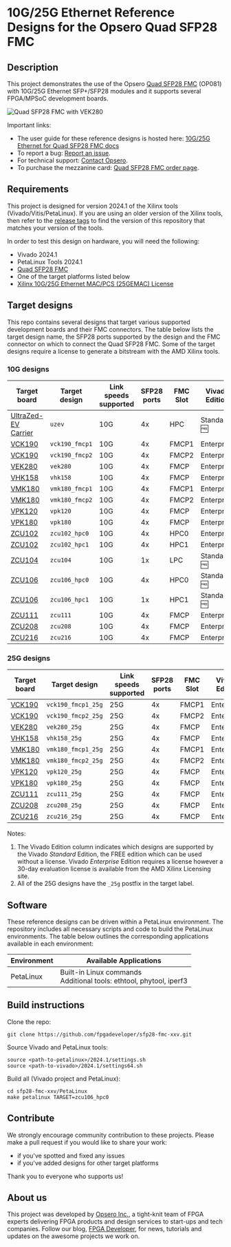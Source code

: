 # 10G/25G Ethernet Reference Designs for the Opsero Quad SFP28 FMC

## Description

This project demonstrates the use of the Opsero [Quad SFP28 FMC] (OP081) with 10G/25G Ethernet SFP+/SFP28 modules
and it supports several FPGA/MPSoC development boards.

![Quad SFP28 FMC with VEK280](docs/source/images/quad-sfp28-fmc-vek280.jpg "Quad SFP28 FMC with VEK280")

Important links:

* The user guide for these reference designs is hosted here: [10G/25G Ethernet for Quad SFP28 FMC docs](https://sfp28-xxv.ethernetfmc.com "10G/25G Ethernet for Quad SFP28 FMC docs")
* To report a bug: [Report an issue](https://github.com/fpgadeveloper/sfp28-fmc-xxv/issues "Report an issue").
* For technical support: [Contact Opsero](https://opsero.com/contact-us "Contact Opsero").
* To purchase the mezzanine card: [Quad SFP28 FMC order page](https://opsero.com/product/quad-sfp28-fmc "Quad SFP28 FMC order page").

## Requirements

This project is designed for version 2024.1 of the Xilinx tools (Vivado/Vitis/PetaLinux). 
If you are using an older version of the Xilinx tools, then refer to the 
[release tags](https://github.com/fpgadeveloper/sfp28-fmc-xxv/tags "releases")
to find the version of this repository that matches your version of the tools.

In order to test this design on hardware, you will need the following:

* Vivado 2024.1
* PetaLinux Tools 2024.1
* [Quad SFP28 FMC]
* One of the target platforms listed below
* [Xilinx 10G/25G Ethernet MAC/PCS (25GEMAC) License](https://www.xilinx.com/products/intellectual-property/ef-di-25gemac.html)

## Target designs

This repo contains several designs that target various supported development boards and their
FMC connectors. The table below lists the target design name, the SFP28 ports supported by the design and 
the FMC connector on which to connect the Quad SFP28 FMC. Some of the target designs
require a license to generate a bitstream with the AMD Xilinx tools.

<!-- updater start -->
### 10G designs

| Target board          | Target design      | Link speeds <br> supported | SFP28 ports | FMC Slot    | Vivado<br> Edition |
|-----------------------|--------------------|------------|-------------|-------------|-------|
| [UltraZed-EV Carrier] | `uzev`             | 10G        | 4x          | HPC         | Standard :free: |
| [VCK190]              | `vck190_fmcp1`     | 10G        | 4x          | FMCP1       | Enterprise |
| [VCK190]              | `vck190_fmcp2`     | 10G        | 4x          | FMCP2       | Enterprise |
| [VEK280]              | `vek280`           | 10G        | 4x          | FMCP        | Enterprise |
| [VHK158]              | `vhk158`           | 10G        | 4x          | FMCP        | Enterprise |
| [VMK180]              | `vmk180_fmcp1`     | 10G        | 4x          | FMCP1       | Enterprise |
| [VMK180]              | `vmk180_fmcp2`     | 10G        | 4x          | FMCP2       | Enterprise |
| [VPK120]              | `vpk120`           | 10G        | 4x          | FMCP        | Enterprise |
| [VPK180]              | `vpk180`           | 10G        | 4x          | FMCP        | Enterprise |
| [ZCU102]              | `zcu102_hpc0`      | 10G        | 4x          | HPC0        | Enterprise |
| [ZCU102]              | `zcu102_hpc1`      | 10G        | 4x          | HPC1        | Enterprise |
| [ZCU104]              | `zcu104`           | 10G        | 1x          | LPC         | Standard :free: |
| [ZCU106]              | `zcu106_hpc0`      | 10G        | 4x          | HPC0        | Standard :free: |
| [ZCU106]              | `zcu106_hpc1`      | 10G        | 1x          | HPC1        | Standard :free: |
| [ZCU111]              | `zcu111`           | 10G        | 4x          | FMCP        | Enterprise |
| [ZCU208]              | `zcu208`           | 10G        | 4x          | FMCP        | Enterprise |
| [ZCU216]              | `zcu216`           | 10G        | 4x          | FMCP        | Enterprise |

### 25G designs

| Target board          | Target design      | Link speeds <br> supported | SFP28 ports | FMC Slot    | Vivado<br> Edition |
|-----------------------|--------------------|------------|-------------|-------------|-------|
| [VCK190]              | `vck190_fmcp1_25g` | 25G        | 4x          | FMCP1       | Enterprise |
| [VCK190]              | `vck190_fmcp2_25g` | 25G        | 4x          | FMCP2       | Enterprise |
| [VEK280]              | `vek280_25g`       | 25G        | 4x          | FMCP        | Enterprise |
| [VHK158]              | `vhk158_25g`       | 25G        | 4x          | FMCP        | Enterprise |
| [VMK180]              | `vmk180_fmcp1_25g` | 25G        | 4x          | FMCP1       | Enterprise |
| [VMK180]              | `vmk180_fmcp2_25g` | 25G        | 4x          | FMCP2       | Enterprise |
| [VPK120]              | `vpk120_25g`       | 25G        | 4x          | FMCP        | Enterprise |
| [VPK180]              | `vpk180_25g`       | 25G        | 4x          | FMCP        | Enterprise |
| [ZCU111]              | `zcu111_25g`       | 25G        | 4x          | FMCP        | Enterprise |
| [ZCU208]              | `zcu208_25g`       | 25G        | 4x          | FMCP        | Enterprise |
| [ZCU216]              | `zcu216_25g`       | 25G        | 4x          | FMCP        | Enterprise |

[UltraZed-EV Carrier]: https://www.xilinx.com/products/boards-and-kits/1-1s78dxb.html
[VCK190]: https://www.xilinx.com/vck190
[VEK280]: https://www.xilinx.com/vek280
[VHK158]: https://www.xilinx.com/vhk158
[VMK180]: https://www.xilinx.com/vmk180
[VPK120]: https://www.xilinx.com/vpk120
[VPK180]: https://www.xilinx.com/vpk180
[ZCU102]: https://www.xilinx.com/zcu102
[ZCU104]: https://www.xilinx.com/zcu104
[ZCU106]: https://www.xilinx.com/zcu106
[ZCU111]: https://www.xilinx.com/zcu111
[ZCU208]: https://www.xilinx.com/zcu208
[ZCU216]: https://www.xilinx.com/zcu216
<!-- updater end -->

Notes:
1. The Vivado Edition column indicates which designs are supported by the Vivado *Standard* Edition, the
   FREE edition which can be used without a license. Vivado *Enterprise* Edition requires
   a license however a 30-day evaluation license is available from the AMD Xilinx Licensing site.
2. All of the 25G designs have the `_25g` postfix in the target label.

## Software

These reference designs can be driven within a PetaLinux environment. 
The repository includes all necessary scripts and code to build the PetaLinux environments. The table 
below outlines the corresponding applications available in each environment:

| Environment      | Available Applications  |
|------------------|-------------------------|
| PetaLinux        | Built-in Linux commands<br>Additional tools: ethtool, phytool, iperf3 |

## Build instructions

Clone the repo:
```
git clone https://github.com/fpgadeveloper/sfp28-fmc-xxv.git
```

Source Vivado and PetaLinux tools:

```
source <path-to-petalinux>/2024.1/settings.sh
source <path-to-vivado>/2024.1/settings64.sh
```

Build all (Vivado project and PetaLinux):

```
cd sfp28-fmc-xxv/PetaLinux
make petalinux TARGET=zcu106_hpc0
```

## Contribute

We strongly encourage community contribution to these projects. Please make a pull request if you
would like to share your work:
* if you've spotted and fixed any issues
* if you've added designs for other target platforms

Thank you to everyone who supports us!

## About us

This project was developed by [Opsero Inc.](https://opsero.com "Opsero Inc."),
a tight-knit team of FPGA experts delivering FPGA products and design services to start-ups and tech companies. 
Follow our blog, [FPGA Developer](https://www.fpgadeveloper.com "FPGA Developer"), for news, tutorials and
updates on the awesome projects we work on.

[Quad SFP28 FMC]: https://ethernetfmc.com/docs/quad-sfp28-fmc/overview/

